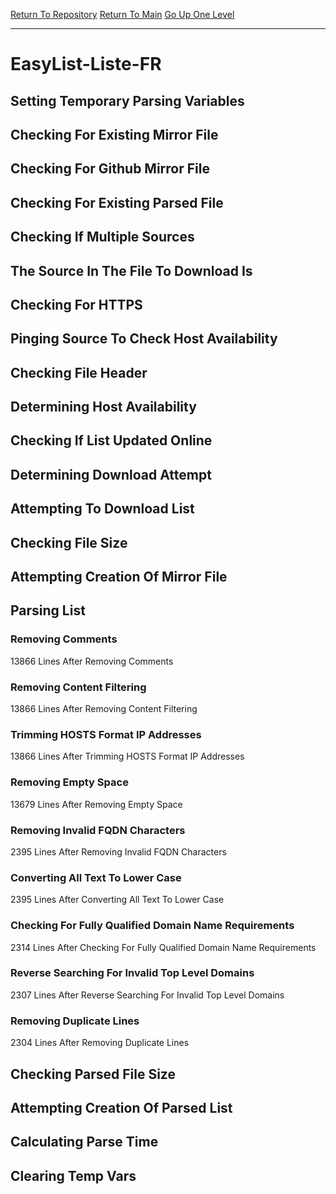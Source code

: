 [Return To Repository](https://github.com/deathbybandaid/piholeparser/)
[Return To Main](https://github.com/deathbybandaid/piholeparser/blob/master/RecentRunLogs/Mainlog.md)
[Go Up One Level](https://github.com/deathbybandaid/piholeparser/blob/master/RecentRunLogs/TopLevelScripts/30-Processing-External-Blacklists.md)
____________________________________
# EasyList-Liste-FR
## Setting Temporary Parsing Variables
## Checking For Existing Mirror File
## Checking For Github Mirror File
## Checking For Existing Parsed File
## Checking If Multiple Sources
## The Source In The File To Download Is
## Checking For HTTPS
## Pinging Source To Check Host Availability
## Checking File Header
## Determining Host Availability
## Checking If List Updated Online
## Determining Download Attempt
## Attempting To Download List
## Checking File Size
## Attempting Creation Of Mirror File
## Parsing List
### Removing Comments
13866 Lines After Removing Comments
### Removing Content Filtering
13866 Lines After Removing Content Filtering
### Trimming HOSTS Format IP Addresses
13866 Lines After Trimming HOSTS Format IP Addresses
### Removing Empty Space
13679 Lines After Removing Empty Space
### Removing Invalid FQDN Characters
2395 Lines After Removing Invalid FQDN Characters
### Converting All Text To Lower Case
2395 Lines After Converting All Text To Lower Case
### Checking For Fully Qualified Domain Name Requirements
2314 Lines After Checking For Fully Qualified Domain Name Requirements
### Reverse Searching For Invalid Top Level Domains
2307 Lines After Reverse Searching For Invalid Top Level Domains
### Removing Duplicate Lines
2304 Lines After Removing Duplicate Lines
## Checking Parsed File Size
## Attempting Creation Of Parsed List
## Calculating Parse Time
## Clearing Temp Vars
